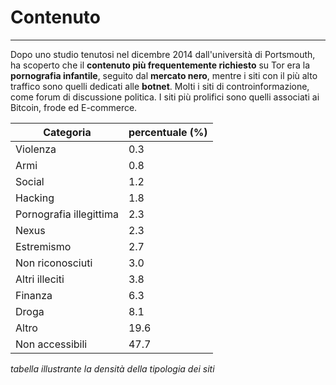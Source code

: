 # Contenuto
---
Dopo uno studio tenutosi nel dicembre 2014 dall'università di Portsmouth, ha scoperto che il **contenuto più frequentemente richiesto** su Tor era la **pornografia infantile**, seguito dal **mercato nero**, mentre i siti con il più alto traffico sono quelli dedicati alle **botnet**. Molti i siti di controinformazione, come forum di discussione politica. I siti più prolifici sono quelli associati ai Bitcoin, frode ed E-commerce.


| **Categoria** | **percentuale (%)** |
| -- | -- |
| Violenza | 0.3|
| Armi | 0.8 |
| Social | 1.2 |
| Hacking | 1.8 |
| Pornografia illegittima | 2.3|
| Nexus| 2.3
|Estremismo|2.7|
|Non riconosciuti|3.0|
|Altri illeciti|3.8|
|Finanza|6.3|
|Droga	|8.1|
|Altro|19.6|
|Non accessibili|47.7|
*tabella illustrante la densità della tipologia dei siti*
